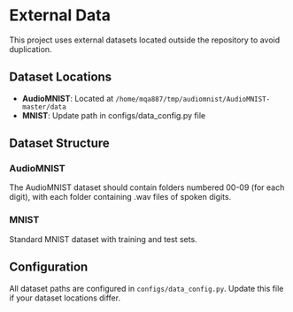 # External Data

This project uses external datasets located outside the repository to avoid duplication.

## Dataset Locations

- **AudioMNIST**: Located at `/home/mqa887/tmp/audiomnist/AudioMNIST-master/data`
- **MNIST**: Update path in configs/data_config.py file

## Dataset Structure

### AudioMNIST
The AudioMNIST dataset should contain folders numbered 00-09 (for each digit),
with each folder containing .wav files of spoken digits.

### MNIST
Standard MNIST dataset with training and test sets.

## Configuration

All dataset paths are configured in `configs/data_config.py`. Update this file if your dataset locations differ.
